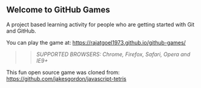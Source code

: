 ## Welcome to GitHub Games

A project based learning activity for people who are getting started with Git and GitHub.

You can play the game at: https://rajatgoel1973.github.io/github-games/

>> _*SUPPORTED BROWSERS*: Chrome, Firefox, Safari, Opera and IE9+_

This fun open source game was cloned from: https://github.com/jakesgordon/javascript-tetris
